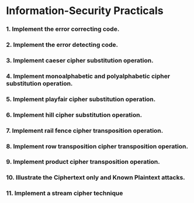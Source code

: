 # **Information-Security Practicals**

### 1. Implement the error correcting code.

### 2. Implement the error detecting code.

### 3. Implement caeser cipher substitution operation.

### 4. Implement monoalphabetic and polyalphabetic cipher substitution operation.

### 5. Implement playfair cipher substitution operation.

### 6. Implement hill cipher substitution operation.

### 7. Implement rail fence cipher transposition operation.

### 8. Implement row transposition cipher transposition operation.

### 9. Implement product cipher transposition operation.

### 10. Illustrate the Ciphertext only and Known Plaintext attacks.

### 11. Implement a stream cipher technique

